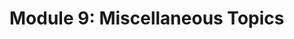 # <i class="fas fa-layer-group fa-fw"></i> Module 9: Miscellaneous Topics

```{tableofcontents}

```
